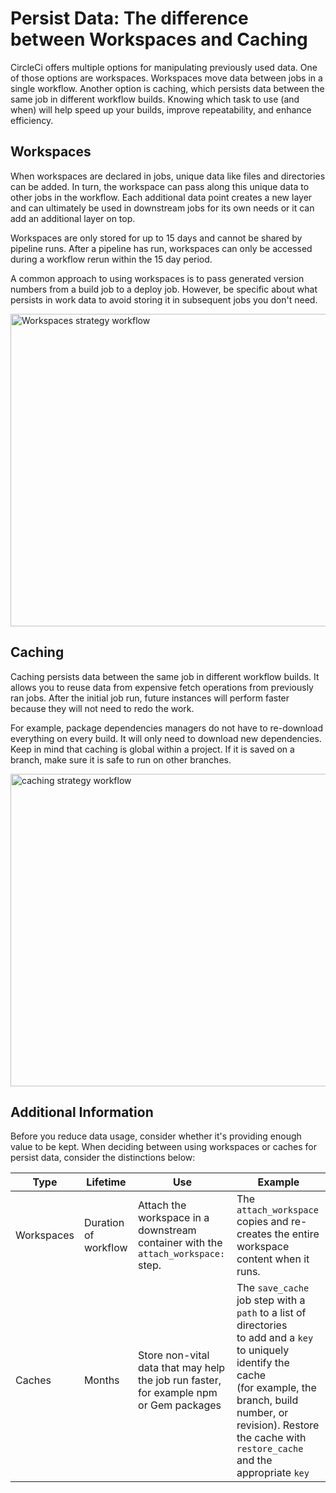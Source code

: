 # Persist Data: The difference between Workspaces and Caching

CircleCi offers multiple options for manipulating previously used data. One of those options are workspaces. Workspaces move data between jobs in a single workflow. Another option is caching, which persists data between the same job in different workflow builds. Knowing which task to use (and when) will help speed up your builds, improve repeatability, and enhance efficiency.

## Workspaces

 When workspaces are declared in jobs, unique data like files and directories can be added. In turn, the workspace can pass along this unique data to other jobs in the workflow. Each additional data point creates a new layer and can ultimately be used in downstream jobs for its own needs or it can add an additional layer on top.

Workspaces are only stored for up to 15 days and cannot be shared by pipeline runs. After a pipeline has run, workspaces can only be accessed during a workflow rerun within the 15 day period.

A common approach to using workspaces is to pass generated version numbers from a build job to a deploy job. However, be specific about what persists in work data to avoid storing it in subsequent jobs you don't need.

<img src="https://github.com/coro121/croberson-circleci/blob/main/Media/reusingworkspaces.png?raw=true" alt="Workspaces strategy workflow" height="500" width="800">

## Caching

Caching persists data between the same job in different workflow builds. It allows you to reuse data from expensive fetch operations from previously ran jobs. After the initial job run, future instances will perform faster because they will not need to redo the work.

For example, package dependencies managers do not have to re-download everything on every build. It will only need to download new dependencies. Keep in mind that caching is global within a project. If it is saved on a branch, make sure it is safe to run on other branches.

<img src="https://github.com/coro121/croberson-circleci/blob/main/Media/cachingstrategy.png?raw=true" alt="caching strategy workflow" height="500" width="800" />

## Additional Information

Before you reduce data usage, consider whether it's providing enough value to be kept. When deciding between using workspaces or caches for persist data, consider the distinctions below:

| Type       | Lifetime             | Use                                                                                        | Example                                                                                                                                                                                                                                                                  |
|------------|----------------------|--------------------------------------------------------------------------------------------|--------------------------------------------------------------------------------------------------------------------------------------------------------------------------------------------------------------------------------------------------------------------------|
| Workspaces | Duration of workflow | Attach the workspace in a downstream container with the ```attach_workspace:``` step.   | The ```attach_workspace``` copies and re-creates the entire workspace content when it runs.                                                                                                                                                                      |
| Caches     | Months               | Store non-vital data that may help the job run faster, <br>for example npm or Gem packages | The ```save_cache``` job step with a ```path``` to a list of directories<br>to add and a ```key``` to uniquely identify the cache <br>(for example, the branch, build number, or revision). Restore the cache with <br>```restore_cache``` and the appropriate ```key``` |